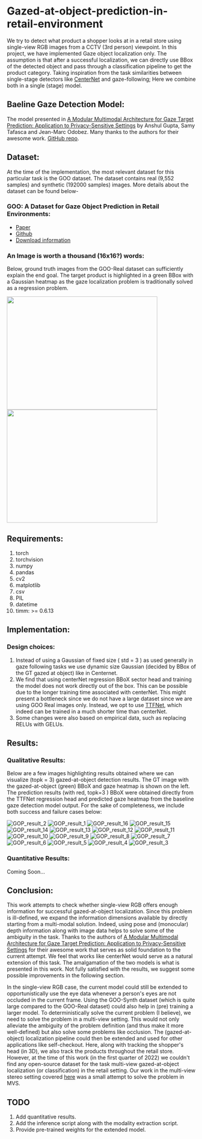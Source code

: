 # Gazed-at-object-prediction-in-retail-environment
We try to detect what product a shopper looks at in a retail store using single-view RGB images from a CCTV (3rd person) viewpoint. In this project, we have implemented Gaze object localization only. The assumption is that after a successful localization, we can directly use BBox of the detected object and pass through a classification pipeline to get the product category. Taking inspiration from the task similarities between single-stage detectors like [CenterNet](https://arxiv.org/abs/1904.07850) and gaze-following; Here we combine both in a single (stage) model.

## Baeline Gaze Detection Model:
The model presented in [A Modular Multimodal Architecture for Gaze Target Prediction: Application to Privacy-Sensitive Settings](https://openaccess.thecvf.com/content/CVPR2022W/GAZE/papers/Gupta_A_Modular_Multimodal_Architecture_for_Gaze_Target_Prediction_Application_to_CVPRW_2022_paper.pdf) by Anshul Gupta, Samy Tafasca and Jean-Marc Odobez. Many thanks to the authors for their awesome work. [GitHub repo](https://github.com/idiap/multimodal_gaze_target_prediction).

## Dataset:
At the time of the implementation, the most relevant dataset for this particular task is the GOO dataset. The dataset contains real (9,552 samples) and synthetic (192000 samples) images. More details about the dataset can be found below- 
### GOO: A Dataset for Gaze Object Prediction in Retail Environments:
* [Paper](https://arxiv.org/abs/2105.10793)
* [Github](https://github.com/upeee/GOO-GAZE2021/tree/main)
* [Download information](https://github.com/upeee/GOO-GAZE2021/tree/main/dataset)

### An Image is worth a thousand (16x16?) words:
Below, ground truth images from the GOO-Real dataset can sufficiently explain the end goal. The target product is highlighted in a green BBox with a Gaussian heatmap as the gaze localization problem is traditionally solved as a regression problem. 
<p>
    <img src="https://github.com/Varun-Tandon14/Gazed-at-object-prediction-in-retail-environment/assets/24519234/514c5c83-5100-4da1-a1d3-842aaeca6ee6" height="300" width="400"/>
    <img src="https://github.com/Varun-Tandon14/Gazed-at-object-prediction-in-retail-environment/assets/24519234/50cfa147-6864-4b60-b265-fd5141296978" height="300" width="400"/>
</p>

## Requirements: 

1. torch
2. torchvision
3. numpy 
4. pandas 
5. cv2
6. matplotlib 
7. csv
8. PIL 
9. datetime
10. timm: >= 0.6.13

## Implementation:

### Design choices:
1. Instead of using a Gaussian of fixed size ( std = 3 ) as used generally in gaze following tasks we use dynamic size Gaussian (decided by BBox of the GT gazed at object) like in Centernet.
2. We find that using centerNet regression BBoX sector head and training the model does not work directly out of the box. This can be possible due to the longer training time associated with centerNet. This might present a bottleneck since we do not have a large dataset since we are using GOO Real images only. Instead, we opt to use [TTFNet](https://arxiv.org/pdf/1909.00700), which indeed can be trained in a much shorter time than centerNet.
3. Some changes were also based on empirical data, such as replacing RELUs with GELUs. 

## Results:
### Qualitative Results:
Below are a few images highlighting results obtained where we can visualize (topk = 3) gazed-at-object detection results. The GT image with the gazed-at-object (green) BBoX and gaze heatmap is shown on the left. The prediction results (with red, topk=3 ) BBoX were obtained directly from the TTFNet regression head and predicted gaze heatmap from the baseline gaze detection model output. For the sake of completeness, we include both success and failure cases below:

![GOP_result_2](https://github.com/user-attachments/assets/1149e681-b29e-49ec-9628-b03226ddbc65)
![GOP_result_1](https://github.com/user-attachments/assets/521bda82-85a9-4354-953d-cbb520133326)
![GOP_result_16](https://github.com/user-attachments/assets/e47d23c9-55c8-4ead-8b36-711ed0ee1567)
![GOP_result_15](https://github.com/user-attachments/assets/a46772ff-8a62-442e-8e4f-1b63193e064e)
![GOP_result_14](https://github.com/user-attachments/assets/e11e9d06-6803-4f3c-8bfc-cc64e747beb4)
![GOP_result_13](https://github.com/user-attachments/assets/553f8f34-384d-450f-b854-26b96fd7f36b)
![GOP_result_12](https://github.com/user-attachments/assets/024f1ec1-2e61-4e6e-b931-690af4d2d14b)
![GOP_result_11](https://github.com/user-attachments/assets/406f627d-773d-4235-b4cd-065acf6cc7f4)
![GOP_result_10](https://github.com/user-attachments/assets/74abafb7-8af3-4999-86a9-76e2fa6919c3)
![GOP_result_9](https://github.com/user-attachments/assets/b7913c9b-4d2b-4095-b486-dc1cd3a37966)
![GOP_result_8](https://github.com/user-attachments/assets/49f4ddc6-7ccf-4ce5-8754-84d27ad49791)
![GOP_result_7](https://github.com/user-attachments/assets/d1ac4653-b187-409e-a24f-eb3691a56ede)
![GOP_result_6](https://github.com/user-attachments/assets/1757bee8-2a76-4d6d-a826-7ebfa659cd35)
![GOP_result_5](https://github.com/user-attachments/assets/c1ac7131-baea-459f-90cf-b427e5b27718)
![GOP_result_4](https://github.com/user-attachments/assets/79b99c9a-59e3-4e0f-ae3c-582f0743510a)
![GOP_result_3](https://github.com/user-attachments/assets/71fc6066-aa79-4d30-a3d5-8256c765ad5d)

### Quantitative Results: 
Coming Soon...

## Conclusion:
This work attempts to check whether single-view RGB offers enough information for successful gazed-at-object localization. Since this problem is ill-defined, we expand the information dimensions available by directly starting from a multi-modal solution. Indeed, using pose and (monocular) depth information along with image data helps to solve some of the ambiguity in the task. Thanks to the authors of [A Modular Multimodal Architecture for Gaze Target Prediction: Application to Privacy-Sensitive Settings](https://openaccess.thecvf.com/content/CVPR2022W/GAZE/papers/Gupta_A_Modular_Multimodal_Architecture_for_Gaze_Target_Prediction_Application_to_CVPRW_2022_paper.pdf) for their awesome work that serves as solid foundation to the current attempt. We feel that works like centerNet would serve as a natural extension of this task. The amalgamation of the two models is what is presented in this work. Not fully satisfied with the results, we suggest some possible improvements in the following section. 

In the single-view RGB case, the current model could still be extended to opportunistically use the eye data whenever a person's eyes are not occluded in the current frame. Using the GOO-Synth dataset (which is quite large compared to the GOO-Real dataset) could also help in (pre) training a larger model. To deterministically solve the current problem (I believe), we need to solve the problem in a multi-view setting. This would not only alleviate the ambiguity of the problem definition (and thus make it more well-defined) but also solve some problems like occlusion.  The (gazed-at-object) localization pipeline could then be extended and used for other applications like self-checkout. Here, along with tracking the shopper's head (in 3D), we also track the products throughout the retail store. However, at the time of this work (in the first quarter of 2022) we couldn't find any open-source dataset for the task multi-view gazed-at-object localization (or classification) in the retail setting. Our work in the multi-view stereo setting covered [here](https://github.com/Varun-Tandon14/Implementation-of-Cross-View-Tracking-for-Multi-Human-3D-Pose-Estimation-at-over-100-FPS) was a small attempt to solve the problem in MVS.  

## TODO
1. Add quantitative results.
2. Add the inference script along with the modality extraction script.
3. Provide pre-trained weights for the extended model.

